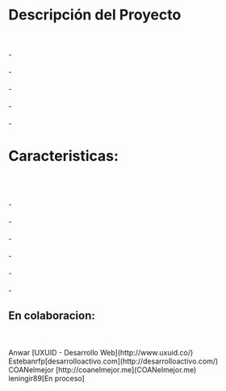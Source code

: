 <h1>Descripción del Proyecto</h1><br>
<br>-
<br>
<br>-
<br>
<br>-
<br>
<br>-
<br>
<br>-
<br>
<h1>Caracteristicas:</h1><br>
<br>
<br>-
<br>
<br>-
<br>
<br>-
<br>
<br>-
<br>
<br>-
<br>
<br>-
<h2>En colaboracion:</h2><br>
<br>Anwar [UXUID - Desarrollo Web](http://www.uxuid.co/)
<br>Estebanrfp[desarrolloactivo.com](http://desarrolloactivo.com/)
<br>COANelmejor [http://coanelmejor.me](COANelmejor.me)
<br>leningir89[En proceso]
